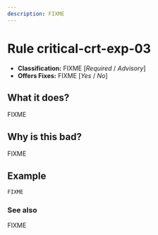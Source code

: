 ```yaml
---
description: FIXME
---
```


# Rule critical-crt-exp-03

* **Classification:** FIXME [_Required_ / _Advisory_]
* **Offers Fixes:** FIXME [_Yes_ / _No_]

## What it does?

FIXME

## Why is this bad?

FIXME

## Example

```cpp
FIXME
```

### See also

FIXME   

